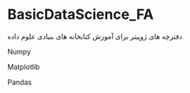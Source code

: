 # BasicDataScience_FA



دفترچه های ژوپیتر برای آموزش کتابخانه های بنیادی علوم داده

Numpy

Matplotlib

Pandas